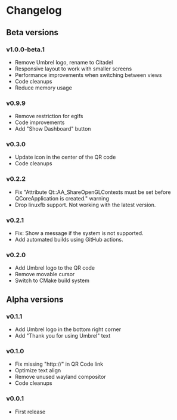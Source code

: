 # Changelog

## Beta versions

### v1.0.0-beta.1

- Remove Umbrel logo, rename to Citadel
- Responsive layout to work with smaller screens
- Performance improvements when switching between views
- Code cleanups
- Reduce memory usage

### v0.9.9

- Remove restriction for eglfs
- Code improvements
- Add "Show Dashboard" button

### v0.3.0

- Update icon in the center of the QR code
- Code cleanups

### v0.2.2

- Fix "Attribute Qt::AA_ShareOpenGLContexts must be set before QCoreApplication is created." warning
- Drop linuxfb support. Not working with the latest version.

### v0.2.1

- Fix: Show a message if the system is not supported.
- Add automated builds using GitHub actions.

### v0.2.0

- Add Umbrel logo to the QR code
- Remove movable cursor
- Switch to CMake build system

## Alpha versions

### v0.1.1

- Add Umbrel logo in the bottom right corner
- Add "Thank you for using Umbrel" text

### v0.1.0

- Fix missing "http://" in QR Code link
- Optimize text align
- Remove unused wayland compositor
- Code cleanups

### v0.0.1

- First release